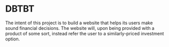 # DBTBT
The intent of this project is to build a website that helps its users make sound financial decisions. The website will, upon being provided with a product of some sort, instead refer the user to a similarly-priced investment option.
